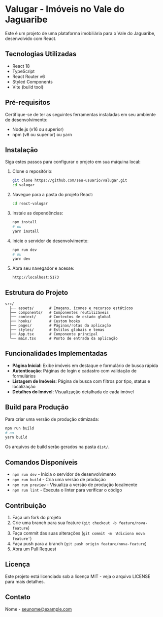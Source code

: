 # Valugar - Imóveis no Vale do Jaguaribe

Este é um projeto de uma plataforma imobiliária para o Vale do Jaguaribe, desenvolvido com React.

## Tecnologias Utilizadas

- React 18
- TypeScript
- React Router v6
- Styled Components
- Vite (build tool)

## Pré-requisitos

Certifique-se de ter as seguintes ferramentas instaladas em seu ambiente de desenvolvimento:

- Node.js (v16 ou superior)
- npm (v8 ou superior) ou yarn

## Instalação

Siga estes passos para configurar o projeto em sua máquina local:

1. Clone o repositório:
   ```bash
   git clone https://github.com/seu-usuario/valugar.git
   cd valugar
   ```

2. Navegue para a pasta do projeto React:
   ```bash
   cd react-valugar
   ```

3. Instale as dependências:
   ```bash
   npm install
   # ou
   yarn install
   ```

4. Inicie o servidor de desenvolvimento:
   ```bash
   npm run dev
   # ou
   yarn dev
   ```

5. Abra seu navegador e acesse:
   ```
   http://localhost:5173
   ```

## Estrutura do Projeto

```
src/
  ├── assets/       # Imagens, ícones e recursos estáticos
  ├── components/   # Componentes reutilizáveis
  ├── context/      # Contextos de estado global
  ├── hooks/        # Custom hooks
  ├── pages/        # Páginas/rotas da aplicação
  ├── styles/       # Estilos globais e temas
  ├── App.tsx       # Componente principal
  └── main.tsx      # Ponto de entrada da aplicação
```

## Funcionalidades Implementadas

- **Página Inicial**: Exibe imóveis em destaque e formulário de busca rápida
- **Autenticação**: Páginas de login e cadastro com validação de formulários
- **Listagem de Imóveis**: Página de busca com filtros por tipo, status e localização
- **Detalhes do Imóvel**: Visualização detalhada de cada imóvel

## Build para Produção

Para criar uma versão de produção otimizada:

```bash
npm run build
# ou
yarn build
```

Os arquivos de build serão gerados na pasta `dist/`.

## Comandos Disponíveis

- `npm run dev` - Inicia o servidor de desenvolvimento
- `npm run build` - Cria uma versão de produção
- `npm run preview` - Visualiza a versão de produção localmente
- `npm run lint` - Executa o linter para verificar o código

## Contribuição

1. Faça um fork do projeto
2. Crie uma branch para sua feature (`git checkout -b feature/nova-feature`)
3. Faça commit das suas alterações (`git commit -m 'Adiciona nova feature'`)
4. Faça push para a branch (`git push origin feature/nova-feature`)
5. Abra um Pull Request

## Licença

Este projeto está licenciado sob a licença MIT - veja o arquivo LICENSE para mais detalhes.

## Contato

Nome - seunome@example.com